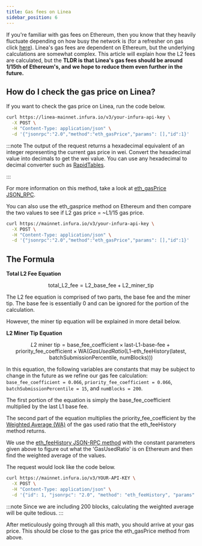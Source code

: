 ```yaml
---
title: Gas fees on Linea
sidebar_position: 6
---
```


 If you're familiar with gas fees on Ethereum, then you know that they heavily fluctuate depending on how busy the network is (for a refresher on gas click [here](https://support.metamask.io/hc/en-us/articles/4404600179227-User-Guide-Gas#:~:text=A%20normal%20transaction%20sending%20ETH,transactions%20also%20cost%2021%2C000%20gas.)). Linea's gas fees are dependent on Ethereum, but the underlying calculations are somewhat complex. This article will explain how the L2 fees are calculated, but the **TLDR is that Linea's gas fees should be around 1/15th of Ethereum's, and we hope to reduce them even further in the future.**

## How do I check the gas price on Linea?

 If you want to check the gas price on Linea, run the code below.

``` bash
curl https://linea-mainnet.infura.io/v3/your-infura-api-key \
  -X POST \
  -H "Content-Type: application/json" \
  -d '{"jsonrpc":"2.0","method":"eth_gasPrice","params": [],"id":1}'
```
:::note
The output of the request returns a hexadecimal equivalent of an integer representing the current gas price in wei. Convert the hexadecimal value into decimals to get the wei value. You can use any hexadecimal to decimal converter such as [RapidTables](https://www.rapidtables.com/convert/number/hex-to-decimal.html).

:::

For more information on this method, take a look at [eth_gasPrice JSON_RPC](https://docs.infura.io/networks/ethereum/json-rpc-methods/eth_gasprice).

You can also use the eth_gasprice method on Ethereum and then compare the two values to see if L2 gas price = ~L1/15 gas price.

``` bash
curl https://mainnet.infura.io/v3/your-infura-api-key \
  -X POST \
  -H "Content-Type: application/json" \
  -d '{"jsonrpc":"2.0","method":"eth_gasPrice","params": [],"id":1}'
```

## The Formula

**Total L2 Fee Equation**

$$
\text{total\_L2\_fee} = \text{L2\_base\_fee} + \text{L2\_miner\_tip}
$$

The L2 fee equation is comprised of two parts, the base fee and the miner tip. The base fee is essentially 0 and can be ignored for the portion of the calculation. 

However, the miner tip equation will be explained in more detail below.


**L2 Miner Tip Equation**

$$
L2 \text{ miner tip} = \text{base\_fee\_coefficient} \times \text{last-L1-base-fee} + \text{priority\_fee\_coefficient} \times \text{WA}(GasUsedRatio \text{(L1-eth\_feeHistory(latest, batchSubmissionPercentile, numBlocks))})
$$

In this equation, the following variables are constants that may be subject to change in the future as we refine our gas fee calculation: ```base_fee_coefficient = 0.066```, ```priority_fee_coefficient = 0.066```, ```batchSubmissionPercentile = 15```, and ```numBlocks = 200```.

The first portion of the equation is simply the base_fee_coefficient multiplied by the last L1 base fee.

The second part of the equation multiplies the priority_fee_coefficient by the [Weighted Average (WA)](https://learn.robinhood.com/articles/N7yD1p14AbaYIdlXmnSlf/what-is-the-weighted-average/) of the gas used ratio that the eth_feeHistory method returns.


We use the [eth_feeHistory JSON-RPC method](https://docs.infura.io/networks/ethereum/json-rpc-methods/eth_feehistory) with the constant parameters given above to figure out what the 'GasUsedRatio' is on Ethereum and then find the weighted average of the values.

The request would look like the code below.

```bash 
curl https://mainnet.infura.io/v3/YOUR-API-KEY \
  -X POST \
  -H "Content-Type: application/json" \
  -d '{"id": 1, "jsonrpc": "2.0", "method": "eth_feeHistory", "params": ["200", "latest", [15]] }'

```
:::note
Since we are including 200 blocks, calculating the weighted average will be quite tedious.
:::

After meticulously going through all this math, you should arrive at your gas price. This should be close to the gas price the eth_gasPrice method from above. 